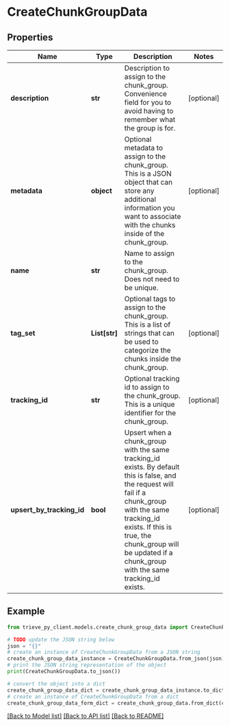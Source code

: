 # CreateChunkGroupData


## Properties

Name | Type | Description | Notes
------------ | ------------- | ------------- | -------------
**description** | **str** | Description to assign to the chunk_group. Convenience field for you to avoid having to remember what the group is for. | [optional] 
**metadata** | **object** | Optional metadata to assign to the chunk_group. This is a JSON object that can store any additional information you want to associate with the chunks inside of the chunk_group. | [optional] 
**name** | **str** | Name to assign to the chunk_group. Does not need to be unique. | 
**tag_set** | **List[str]** | Optional tags to assign to the chunk_group. This is a list of strings that can be used to categorize the chunks inside the chunk_group. | [optional] 
**tracking_id** | **str** | Optional tracking id to assign to the chunk_group. This is a unique identifier for the chunk_group. | [optional] 
**upsert_by_tracking_id** | **bool** | Upsert when a chunk_group with the same tracking_id exists. By default this is false, and the request will fail if a chunk_group with the same tracking_id exists. If this is true, the chunk_group will be updated if a chunk_group with the same tracking_id exists. | [optional] 

## Example

```python
from trieve_py_client.models.create_chunk_group_data import CreateChunkGroupData

# TODO update the JSON string below
json = "{}"
# create an instance of CreateChunkGroupData from a JSON string
create_chunk_group_data_instance = CreateChunkGroupData.from_json(json)
# print the JSON string representation of the object
print(CreateChunkGroupData.to_json())

# convert the object into a dict
create_chunk_group_data_dict = create_chunk_group_data_instance.to_dict()
# create an instance of CreateChunkGroupData from a dict
create_chunk_group_data_form_dict = create_chunk_group_data.from_dict(create_chunk_group_data_dict)
```
[[Back to Model list]](../README.md#documentation-for-models) [[Back to API list]](../README.md#documentation-for-api-endpoints) [[Back to README]](../README.md)


